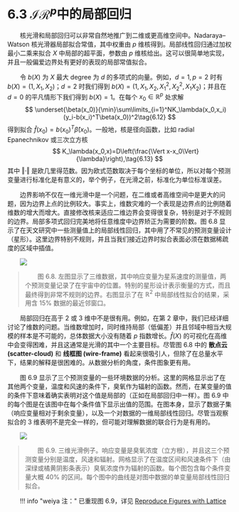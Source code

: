 # 6.3 $\mathcal{IR}^p$中的局部回归

<style>p{text-indent:2em;2}</style>

核光滑和局部回归可以非常自然地推广到二维或更高维空间中。Nadaraya–Watson 核光滑器局部拟合常值，其中权重由 $p$ 维核得到。局部线性回归通过加权最小二乘来拟合 $X$ 中局部的超平面，参数由 $p$ 维核给出。这可以很简单地实现，并且一般偏爱边界处有更好的表现的局部常值拟合。

令 $b(X)$ 为 $X$ 最大 degree 为 $d$ 的多项式的向量。例如，$d=1,p=2$ 时有 $b(X)=(1,X_1,X_2)$；$d=2$ 时我们得到 $b(X)=(1,X_1,X_2,X_1^2,X_2^2,X_1X_2)$；并且在 $d=0$ 的平凡情形下我们得到 $b(X)=1$。在每个 $x_0\in \mathbb{R}^p$ 处求解
$$
\underset{\beta(x_0)}{\min}\sum\limits_{i=1}^NK_\lambda(x_0,x_i)(y_i-b(x_i)^T\beta(x_0))^2\tag{6.12}
$$
得到拟合 $\hat f(x_0)=b(x_0)^T\hat \beta(x_0)$。一般地，核是径向函数，比如 radial Epanechnikov 或三次立方核
$$
K_\lambda(x_0,x)=D\left(\frac{\Vert x-x_0\Vert}{\lambda}\right),\tag{6.13}
$$
其中 $\Vert \cdot\Vert$ 是欧几里得范数。因为欧式范数取决于每个坐标的单位，所以对每个预测变量进行标准化是有意义的，举个例子，在光滑之前，标准化为单位标准误差。

边界影响不仅在一维光滑中是一个问题，在二维或者高维空间中是更大的问题，因为边界上点的比例较大。事实上，维数灾难的一个表现是边界点的比例随着维数的增大而增大。直接修改核来适应二维边界会变得很复杂，特别是对于不规则的边界。局部多项式回归完美地将任意维度中边界矫正为需要的阶数。图 6.8 显示了在天文研究中一些测量值上的局部线性回归，其中用了不常见的预测变量设计（星形）。这里边界特别不规则，并且当我们接近边界时拟合表面必须在数据稀疏度的区域中插值。

![](../img/06/fig6.8.png)

> 图 6.8. 左图显示了三维数据，其中响应变量为星系速度的测量值，两个预测变量记录了在宇宙中的位置。特别的星形设计表示衡量的方式，而且最终得到非常不规则的边界。右图显示了在 $\mathbb{R}^2$ 中局部线性拟合的结果，采用含 $15\%$ 数据的最近邻窗口。

局部回归在高于 $2$ 或 $3$ 维中不是很有用。例如，在第 $2$ 章中，我们已经详细讨论了维数的问题。当维数增加时，同时维持局部（低偏差）并且邻域中相当大规模的样本是不可能的，总体数据大小没有随着 $p$ 指数增长。$\hat f(X)$ 的可视化在高维中会变得困难，并且这通常是光滑的其中一个主要目标。尽管图 6.8 中的 **散点云 (scatter-cloud)** 和 **线框图 (wire-frame)** 看起来很吸引人，但除了在总量水平下，结果的解释是很困难的。从数据分析的角度，条件图象更有用。

图 6.9 显示了三个预测变量的一些环境数据的分析。这里的网格显示出了在其他两个变量，温度和风速的条件下，臭氧作为辐射的函数。然而，在某变量的值的条件下意味着确实表明对这个值是局部的（正如在局部回归中一样）。图 6.9 中的每个图是在该图中在每个条件值下显示出值的范围。在图本身，显示了数据子集（响应变量相对于剩余变量），以及一个对数据的一维局部线性回归。尽管当观察拟合的 3 维表明不是完全一样的，但可能对理解数据的联合行为是有用的。

![](../img/06/fig6.9.png)

> 图 6.9. 三维光滑例子。响应变量是臭氧浓度（立方根），并且这三个预测变量分别是温度，风速和辐射。网格显示了在温度区间和风速条件下（由深绿或橘黄阴影条表示）臭氧浓度作为辐射的函数。每个图包含每个条件变量大概 $40\%$ 的区间。每个图中的曲线是对图中数据的单变量局部线性回归拟合。

!!! info "weiya 注："
    已重现图 6.9，详见 [Reproduce Figures with Lattice](https://esl.hohoweiya.xyz/rmds/lattice.html)